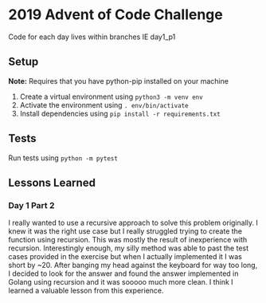 # 2019 Advent of Code Challenge
Code for each day lives within branches IE day1_p1

## Setup
**Note:** Requires that you have python-pip installed on your machine

1. Create a virtual environment using `python3 -m venv env`
2. Activate the environment using `. env/bin/activate`
3. Install dependencies using `pip install -r requirements.txt`

## Tests
Run tests using `python -m pytest`

## Lessons Learned

### Day 1 Part 2
I really wanted to use a recursive approach to solve this problem originally.  I knew it was the right use case but I really struggled trying to create the function using recursion.  This was mostly the result of inexperience with recursion.  Interestingly enough, my silly method was able to past the test cases provided in the exercise but when I actually implemented it I was short by ~20.  After banging my head against the keyboard for way too long, I decided to look for the answer and found the answer implemented in Golang using recursion and it was sooooo much more clean.  I think I learned a valuable lesson from this experience.   